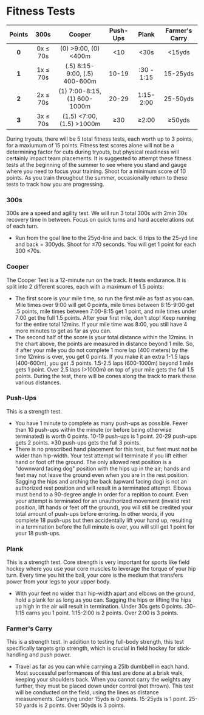 # Fitness Tests

| Points | 300s | Cooper | Push-Ups | Plank | Farmer's Carry |
| :----: | :----: | :----: | :----: | :----: | :----: |
| **0** | 0x ≤ 70s | (0) >9:00, (0) <400m | <10 | <30s | <15yds |
| **1** | 1x ≤ 70s | (.5) 8:15-9:00, (.5) 400-600m | 10-19 | :30 - 1:15 | 15-25yds |
| **2** | 2x ≤ 70s | (1) 7:00-8:15, (1) 600-1000m | 20-29 | 1:15-2:00 | 25-50yds |
| **3** | 3x ≤ 70s | (1.5) <7:00, (1.5) >1000m | ≥30 | ≥2:00 | ≥50yds |

During tryouts, there will be 5 total fitness tests, each worth up to 3 points, for a maxiumum of 15 points. Fitness test scores alone will not be a determining factor for cuts during tryouts, but physical readiness will certainly impact team placements. It is suggested to attempt these fitness tests at the beginning of the summer to see where you stand and gauge where you need to focus your training. Shoot for a minimum score of 10 points. As you train throughout the summer, occasionally return to these tests to track how you are progressing.

### 300s
300s are a speed and agility test. We will run 3 total 300s with 2min 30s recovery time in between. Focus on quick turns and hard accelerations out of each turn.
- Run from the goal line to the 25yd-line and back. 6 trips to the 25-yd line and back = 300yds. Shoot for ≤70 seconds. You will get 1 point for each 300 ≤70s.
### Cooper
The Cooper Test is a 12-minute run on the track. It tests endurance. It is split into 2 different scores, each with a maximum of 1.5 points:
-  The first score is your mile time, so run the first mile as fast as you can. Mile times over 9:00 will get 0 points, mile times between 8:15-9:00 get .5 points, mile times between 7:00-8:15 get 1 point, and mile times under 7:00 get the full 1.5 points. After your first mile, don't stop! Keep running for the entire total 12mins. If your mile time was 8:00, you still have 4 more minutes to get as far as you can. 
-  The second half of the score is your total distance within the 12mins. In the chart above, the points are measured in distance beyond 1 mile. So, if after your mile you do not complete 1 more lap (400 meters) by the time 12mins is over, you get 0 points. If you make it an extra 1-1.5 laps (400-600m), you get .5 points. 1.5-2.5 laps (600-1000m) beyond 1 mile gets 1 point. Over 2.5 laps (>1000m) on top of your mile gets the full 1.5 points. During the test, there will be cones along the track to mark these various distances.
### Push-Ups
This is a strength test. 
- You have 1 minute to complete as many push-ups as possible. Fewer than 10 push-ups within the minute (or before being otherwise terminated) is worth 0 points. 10-19 push-ups is 1 point. 20-29 push-ups gets 2 points. ≥30 push-ups gets the full 3 points.
- There is no prescribed hand placement for this test, but feet must not be wider than hip-width. Your test attempt will terminate if you lift either hand or foot off the ground. The only allowed rest position is a "downward facing dog" position with the hips up in the air; hands and feet may not leave the ground even when you are in the rest position. Sagging the hips and arching the back (upward facing dog) is not an authorized rest position and will result in a terminated attempt. Elbows must bend to a 90-degree angle in order for a repition to count. Even your attempt is terminated for an unauthorized movement (invalid rest position, lift hands or feet off the ground), you will still be credited your total amount of push-ups before erroring. In other words, if you complete 18 push-ups but then accidentally lift your hand up, resulting in a termination before the full minute is over, you will still get 1 point for your 18 push-ups.
### Plank
This is a strength test. Core strength is very important for sports like field hockey where you use your core muscles to leverage the torque of your hip turn. Every time you hit the ball, your core is the medium that transfers power from your legs to your upper body.
- With your feet no wider than hip-width apart and elbows on the ground, hold a plank for as long as you can. Sagging the hips or lifting the hips up high in the air will result in termination. Under 30s gets 0 points. :30-1:15 earns you 1 point. 1:15-2:00 is 2 points. Over 2:00 is 3 points.

### Farmer's Carry
This is a strength test. In addition to testing full-body strength, this test specifically targets grip strength, which is crucial in field hockey for stick-handling and push power. 
- Travel as far as you can while carrying a 25lb dumbbell in each hand. Most successful performances of this test are done at a brisk walk, keeping your shoulders back. When you cannot carry the weights any further, they must be placed down under control (not thrown). This test will be conducted on the field, using the lines as distance measurements. Carrying under 15yds is 0 points. 15-25yds is 1 point. 25-50 yards is 2 points. Over 50yds is 3 points. 